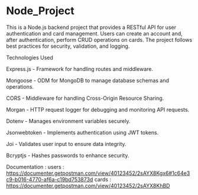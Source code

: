 # Node_Project

This is a Node.js backend project that provides a RESTful API for user authentication and card management. Users can create an account and, after authentication, perform CRUD operations on cards. The project follows best practices for security, validation, and logging.

Technologies Used

Express.js - Framework for handling routes and middleware.

Mongoose - ODM for MongoDB to manage database schemas and operations.

CORS - Middleware for handling Cross-Origin Resource Sharing.

Morgan - HTTP request logger for debugging and monitoring API requests.

Dotenv - Manages environment variables securely.

Jsonwebtoken - Implements authentication using JWT tokens.

Joi - Validates user input to ensure data integrity.

Bcryptjs - Hashes passwords to enhance security.

Documentation :
users : https://documenter.getpostman.com/view/40123452/2sAYX8Kgx6#1c64e3c9-b016-4770-af6a-c19bd753873d
cards : https://documenter.getpostman.com/view/40123452/2sAYX8KhBD
